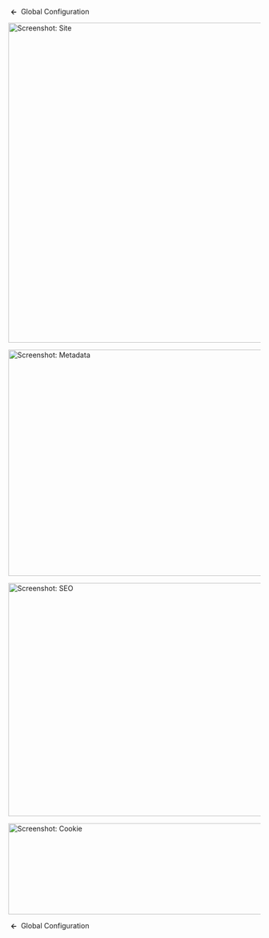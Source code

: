 <!-- Filename: Help4.x:Site_Global_Configuration_Site / Display title: Site Global Configuration Site -->

 **←**  Global
Configuration

<img
src="https://docs.joomla.org/images/thumb/6/64/Help-4x-global-configuration-site-subscreen-en.png/800px-Help-4x-global-configuration-site-subscreen-en.png"
decoding="async"
srcset="https://docs.joomla.org/images/thumb/6/64/Help-4x-global-configuration-site-subscreen-en.png/1200px-Help-4x-global-configuration-site-subscreen-en.png 1.5x, https://docs.joomla.org/images/6/64/Help-4x-global-configuration-site-subscreen-en.png 2x"
data-file-width="1566" data-file-height="1251" width="800" height="639"
alt="Screenshot: Site" />

<img
src="https://docs.joomla.org/images/thumb/0/08/Help-4x-global-configuration-metadata-subscreen-en.png/800px-Help-4x-global-configuration-metadata-subscreen-en.png"
decoding="async"
srcset="https://docs.joomla.org/images/thumb/0/08/Help-4x-global-configuration-metadata-subscreen-en.png/1200px-Help-4x-global-configuration-metadata-subscreen-en.png 1.5x, https://docs.joomla.org/images/0/08/Help-4x-global-configuration-metadata-subscreen-en.png 2x"
data-file-width="1566" data-file-height="884" width="800" height="452"
alt="Screenshot: Metadata" />

<img
src="https://docs.joomla.org/images/thumb/c/ca/Help-4x-global-configuration-seo-subscreen-en.png/800px-Help-4x-global-configuration-seo-subscreen-en.png"
decoding="async"
srcset="https://docs.joomla.org/images/thumb/c/ca/Help-4x-global-configuration-seo-subscreen-en.png/1200px-Help-4x-global-configuration-seo-subscreen-en.png 1.5x, https://docs.joomla.org/images/c/ca/Help-4x-global-configuration-seo-subscreen-en.png 2x"
data-file-width="1566" data-file-height="913" width="800" height="466"
alt="Screenshot: SEO" />

<img
src="https://docs.joomla.org/images/thumb/6/60/Help-4x-global-configuration-cookie-subscreen-en.png/800px-Help-4x-global-configuration-cookie-subscreen-en.png"
decoding="async"
srcset="https://docs.joomla.org/images/thumb/6/60/Help-4x-global-configuration-cookie-subscreen-en.png/1200px-Help-4x-global-configuration-cookie-subscreen-en.png 1.5x, https://docs.joomla.org/images/6/60/Help-4x-global-configuration-cookie-subscreen-en.png 2x"
data-file-width="1566" data-file-height="357" width="800" height="182"
alt="Screenshot: Cookie" />

 **←**  Global
Configuration
